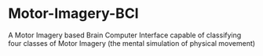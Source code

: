 # Motor-Imagery-BCI
A Motor Imagery based Brain Computer Interface capable of classifying four classes of Motor Imagery (the mental simulation of physical movement)
